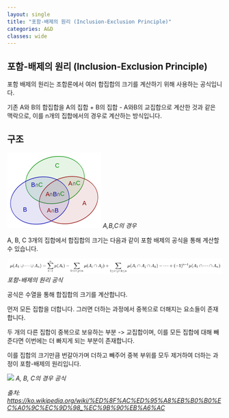 ```yaml
---
layout: single
title: "포함-배제의 원리 (Inclusion-Exclusion Principle)"
categories: A&D
classes: wide
---
```


## 포함-배제의 원리 (Inclusion-Exclusion Principle)

포함 배제의 원리는 조합론에서 여러 합집합의 크기를 계산하기 위해 사용하는 공식입니다.

기존 A와 B의 합집합을 A의 집합 + B의 집합 - A와B의 교집합으로 계산한 것과 같은 맥락으로, 이를 n개의 집합에서의 경우로 계산하는 방식입니다.


## 구조

![](/assets/images/A&D/포함배제벤다이아그램.PNG)
*A,B,C의 경우*

A, B, C 3개의 집합에서 합집합의 크기는 다음과 같이 포함 배제의 공식을 통해 계산할 수 있습니다.

![](/assets/images/A&D/포함배제공식.PNG)
*포함-배제의 원리 공식*

공식은 수열을 통해 합집합의 크기를 계산합니다.

먼저 모든 집합을 더합니다. 그러면 더하는 과정에서 중복으로 더해지는 요소들이 존재합니다.

두 개의 다른 집합이 중복으로 보유하는 부분 -> 교집합이며, 이를 모든 집합에 대해 빼준다면 이번에는 더 빠지게 되는 부분이 존재합니다.

이를 집합의 크기만큼 번갈아가며 더하고 빼주어 중복 부위를 모두 제거하여 더하는 과정이 포함-배제의 원리입니다.

![](/assets/images/A&D/포함배제예시.PNG)
*A, B, C의 경우 공식*


*출처: <https://ko.wikipedia.org/wiki/%ED%8F%AC%ED%95%A8%EB%B0%B0%EC%A0%9C%EC%9D%98_%EC%9B%90%EB%A6%AC>*

